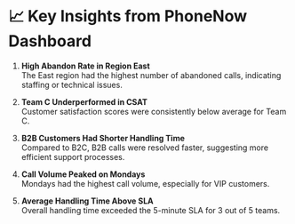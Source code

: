 # 📈 Key Insights from PhoneNow Dashboard

1. **High Abandon Rate in Region East**  
   The East region had the highest number of abandoned calls, indicating staffing or technical issues.

2. **Team C Underperformed in CSAT**  
   Customer satisfaction scores were consistently below average for Team C.

3. **B2B Customers Had Shorter Handling Time**  
   Compared to B2C, B2B calls were resolved faster, suggesting more efficient support processes.

4. **Call Volume Peaked on Mondays**  
   Mondays had the highest call volume, especially for VIP customers.

5. **Average Handling Time Above SLA**  
   Overall handling time exceeded the 5-minute SLA for 3 out of 5 teams.
